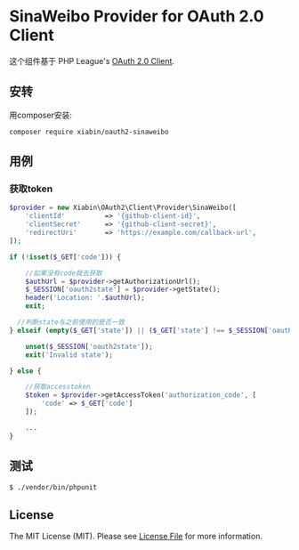 # SinaWeibo Provider for OAuth 2.0 Client
 这个组件基于 PHP League's [OAuth 2.0 Client](https://github.com/thephpleague/oauth2-client).

## 安转

用composer安装:

```
composer require xiabin/oauth2-sinaweibo
```

## 用例


### 获取token

```php
$provider = new Xiabin\OAuth2\Client\Provider\SinaWeibo([
    'clientId'          => '{github-client-id}',
    'clientSecret'      => '{github-client-secret}',
    'redirectUri'       => 'https://example.com/callback-url',
]);

if (!isset($_GET['code'])) {

    //如果没有code就去获取
    $authUrl = $provider->getAuthorizationUrl();
    $_SESSION['oauth2state'] = $provider->getState();
    header('Location: '.$authUrl);
    exit;

  //判断state与之前使用的是否一致
} elseif (empty($_GET['state']) || ($_GET['state'] !== $_SESSION['oauth2state'])) {

    unset($_SESSION['oauth2state']);
    exit('Invalid state');

} else {

    //获取accesstoken
    $token = $provider->getAccessToken('authorization_code', [
        'code' => $_GET['code']
    ]);

    ...
}
```

## 测试

``` bash
$ ./vendor/bin/phpunit
```



## License

The MIT License (MIT). Please see [License File](https://github.com/xiabin/oauth2-sinaweibo/master/LICENSE) for more information.
